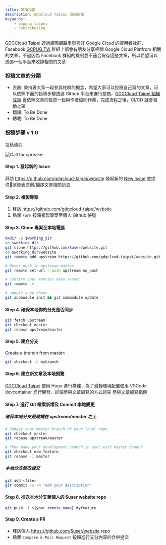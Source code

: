 ```yaml
---
title: 投搞指南
description: GDGCloud Taipei 投搞指南
keywords:
    - gcppug taipei
    - contributing
---
```


GDGCloud Taipei 透過網際網路串聯喜好 Google Cloud 的使用者社群，Facebook [GCPUG.TW](https://www.facebook.com/groups/GCPUG.TW) 群組上都會有朋友分享相關 Google Cloud Platfrom 相關的文章，不過因為 Facebook 群組的機制並不適合保存這些文章，所以希望可以透過一個平台來收錄相關的文章

### 投稿文章的分類

- 原創: 秉持著大家一起參與社群的概念，希望大家可以投稿自己寫的文章，可以依照下面的投稿步驟透過 Github 平台來進行投搞，[GDGCloud Taipei 組織成員](https://github.com/orgs/gdgcloud-taipei/people) 會依照文章的性質一起與作者協同作業，完成流程之後，CI/CD 就會自動上架
- 翻譯: To Be Done
- 轉載: To Be Done

### 投稿步骤 v 1.0

投稿流程

![Call for spreaker](/img/contribute-guide.png)

#### Step 1. 發起新的 Issue

拜訪 https://github.com/gdgcloud-taipei/website 發起新的 [New Issue](https://github.com/gdgcloud-taipei/website/issues/new) 並提供欲發表原創/翻譯文章相關訊息


#### Step 2. 複製專案

1. 拜訪 https://github.com/gdgcloud-taipei/website
1. 點擊 `Fork` 按鈕複製專案至個人 Github 帳號

#### Step 3. Clone 專案至本地電腦

```bash
mkdir -p $working_dir
cd $working_dir
git clone https://github.com/$user/website.git
cd $working_dir/website
git remote add upstream https://github.com/gdgcloud-taipei/website.git

# Never push to upstream master
git remote set-url --push upstream no_push

# Confirm your remotes make sense:
git remote -v

# update hugo theme
git submodule init && git submodule update
```

#### Step 4. 確保本地你的分支是否同步

```bash
git fetch upstream
git checkout master
git rebase upstream/master
```

#### Step 5. 建立分支

Create a branch from master:

```bash
git checkout -b mybranch
```

#### Step 6. 建立新文章及本地預覽

[GDGCloud Taipei](https://taipei.gdgcloud.tw/) 使用 Hugo 進行構建，為了減輕環境配置使用 VSCode devcontainer 進行開發，詳細參與文章編寫的方式請見 [參與文章編寫指南](/contributing-editor/)

#### Step 7. 進行 Git 檔案新增及 Commit 本地變更

##### 確保本地分支是建構在 upstream/master 之上

```bash
# Rebase your master branch of your local repo.
git checkout master
git rebase upstream/master

# Then make your development branch in sync with master branch
git checkout new_feature
git rebase -i master
```

##### 本地分支修改提交

```bash
git add <file>
git commit -s -m "add your description"
```

#### Step 8. 推送本地分支至個人的 $user website repo

```bash
git push -f ${your_remote_name} myfeature
```

#### Step 9. Create a PR

- 拜訪個人 https://github.com/$user/website repo
- 點擊 `Compare & Pull Request` 按鈕進行支分內容的合併提交